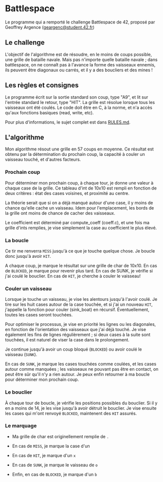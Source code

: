 # Battlespace
Le programme qui a remporté le challenge Battlespace de 42, proposé par Geoffrey Argence (geargenc@student.42.fr)

## Le challenge

L'objectif de l'algorithme est de résoudre, en le moins de coups possible, une grille de bataille navale. Mais pas n'importe quelle bataille navale ; dans battlespace, on ne connaît pas à l'avance la forme des vaisseaux ennemis, ils peuvent être diagonaux ou carrés, et il y a des boucliers et des mines !

## Les règles et consignes

Le programme écrit sur la sortie standard son coup, type "A9", et lit sur l'entrée standard le retour, type "HIT". La grille est résolue lorsque tous les vaisseaux ont été coulés. Le code doit être en C, à la norme, et n'a accès qu'aux fonctions basiques (read, write, etc).

Pour plus d'informations, le sujet complet est dans [RULES.md](https://github.com/cclaude42/battlespace/blob/master/RULES.md).

## L'algorithme

Mon algorithme résout une grille en 57 coups en moyenne. Ce résultat est obtenu par la détermination du prochain coup, la capacité à couler un vaisseau touché, et d'autres facteurs.

### Prochain coup
Pour déterminer mon prochain coup, à chaque tour, je donne une valeur à chaque case de la grille. Ce tableau d'int de 10x10 est rempli en fonction de deux critères : état des cases voisines, et proximité au centre.

La théorie serait que si on a déjà manqué autour d'une case, il y moins de chance qu'elle cache un vaisseau. Idem pour l'emplacement, les bords de la grille ont moins de chance de cacher des vaisseaux.

Le coefficient est déterminé par compute_coeff (coeff.c), et une fois ma grille d'ints remplies, je vise simplement la case au coefficient le plus élevé.

### La boucle
Ce tir me renverra ``MISS`` jusqu'à ce que je touche quelque chose. Je boucle donc jusqu'à avoir ``HIT``.

A chaque coup, je marque le résultat sur une grille de char de 10x10. En cas de ``BLOCKED``, je marque pour revenir plus tard. En cas de SUNK, je vérifie si j'ai coulé le bouclier. En cas de ``HIT``, je cherche à couler le vaisseau!

### Couler un vaisseau
Lorsque je touche un vaisseau, je vise les alentours jusqu'à l'avoir coulé. Je tire sur les huit cases autour de la case touchée, et si j'ai un nouveau ``HIT``, j'appelle la fonction pour couler (sink_boat) en récursif. Éventuellement, toutes les cases seront touchées.

Pour optimiser le processus, je vise en priorité les lignes ou les diagonales, en fonction de l'orientation des vaisseaux que j'ai déjà touché. Je vise également les fins de lignes régulièrement ; si deux cases à la suite sont touchées, il est naturel de viser la case dans le prolongement.

Je continue jusqu'à avoir un coup bloqué (``BLOCKED``) ou avoir coulé le vaisseau (``SUNK``).

En cas de ``SUNK``, je marque les cases touchées comme coulées, et les cases autour comme manquées ; les vaisseaux ne pouvant pas être en contact, on peut être sûr qu'il n'y a rien autour. Je peux enfin retourner à ma boucle pour déterminer mon prochain coup.

### Le bouclier
À chaque tour de boucle, je vérifie les positions possibles du bouclier. Si il y en a moins de 14, je les vise jusqu'à avoir détruit le bouclier. Je vise ensuite les cases qui m'ont renvoyé ``BLOCKED``, maintenent des ``HIT`` assurés.

### Le marquage
* Ma grille de char est originellement remplie de ``.``

* En cas de ``MISS``, je marque la case d'un `` ``

* En cas de ``HIT``, je marque d'un ``x``

* En cas de ``SUNK``, je marque le vaisseau de ``o``

* Enfin, en cas de ``BLOCKED``, je marque d'un ``b``
